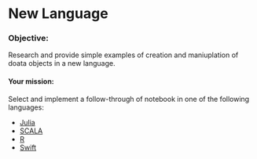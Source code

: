# New Language

### Objective:
Research and provide simple examples of creation and maniuplation of doata objects in a new language.

#### Your mission: 

Select and implement a follow-through of notebook in one of the following languages:

- [Julia](https://julialang.org/) 
- [SCALA](https://www.scala-lang.org/)
- [R](https://www.r-project.org/about.html)
- [Swift](https://swift.org/)